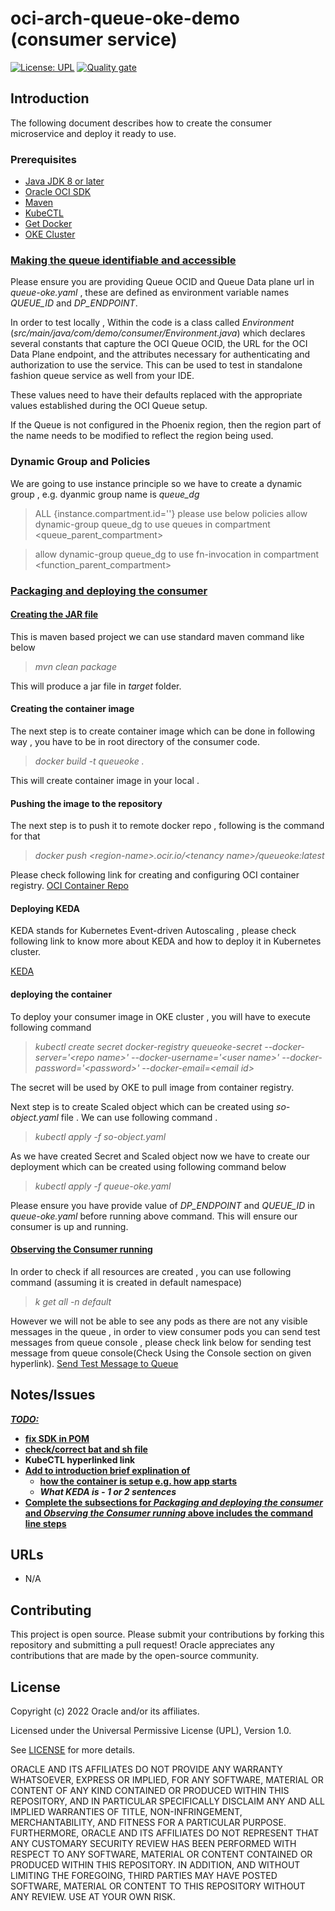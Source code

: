 # oci-arch-queue-oke-demo (consumer service)

[![License: UPL](https://img.shields.io/badge/license-UPL-green)](https://img.shields.io/badge/license-UPL-green) [![Quality gate](https://sonarcloud.io/api/project_badges/quality_gate?project=oracle-devrel_oci-arch-queue-oke-demo)](https://sonarcloud.io/dashboard?id=oracle-devrel_oci-arch-queue-oke-demo)

## Introduction

The following document describes how to create the consumer microservice and deploy it ready to use.

### Prerequisites

- [Java JDK 8 or later](https://www.oracle.com/java/technologies/downloads/)
- [Oracle OCI SDK](https://docs.oracle.com/en-us/iaas/Content/API/SDKDocs/javasdk.htm)
- [Maven](https://maven.apache.org/download.cgi)
- [KubeCTL](https://kubernetes.io/docs/tasks/tools/)
- [Get Docker](https://docs.docker.com/get-docker/)
- [OKE Cluster](https://docs.oracle.com/en-us/iaas/Content/ContEng/home.htm)



### <u>Making the queue identifiable and accessible</u>

Please ensure you are providing Queue OCID and Queue Data plane url in *queue-oke.yaml* , these are defined as environment variable names *QUEUE_ID* and *DP_ENDPOINT*.

In order to test locally , Within the code is a class called *Environment* (*src/main/java/com/demo/consumer/Environment.java*) which declares several constants that capture the OCI Queue OCID, the URL for the OCI Data Plane endpoint, and the attributes necessary for authenticating and authorization to use the service. This can be used to test in standalone fashion queue service as well from your IDE.

These values need to have their defaults replaced with the appropriate values established during the OCI Queue setup.

If the Queue is not configured in the Phoenix region, then the region part of the name needs to be modified to reflect the region being used.

### Dynamic Group and Policies
  

We are going to use instance principle so we have to create a dynamic group , e.g. dyanmic group name is *queue_dg*
>ALL {instance.compartment.id='<OKE Cluster Compartment id>'}
please use below policies 
> allow dynamic-group queue_dg to use queues in compartment <queue_parent_compartment>

> allow dynamic-group queue_dg to use fn-invocation in compartment <function_parent_compartment>
### <u>Packaging and deploying the consumer</u>

#### <u>Creating the JAR file</u>

This is maven based project we can use standard maven command like below 
> *mvn clean package*

This will produce a jar file in *target* folder.
#### Creating the container image

The next step is to create  container image which can be done in following way , you have to be in root directory of the consumer code.
> *docker build -t queueoke .*

This will create container image in your local .

#### Pushing the image to the repository

The next step is to push it to remote docker repo , following is the command for that 
> *docker push \<region-name\>.ocir.io/\<tenancy name\>/queueoke:latest*

Please check following link for creating and configuring OCI container registry.
[OCI Container Repo](https://docs.oracle.com/en-us/iaas/Content/Registry/Concepts/registryoverview.htm)

#### Deploying KEDA

KEDA stands for Kubernetes Event-driven Autoscaling , please check following link to know more about KEDA and how to deploy it in Kubernetes cluster.

[KEDA](https://keda.sh/)

#### deploying the container

To deploy your consumer image in OKE cluster , you will have to execute following command 
> *kubectl create secret docker-registry queueoke-secret --docker-server='\<repo name\>' --docker-username='\<user name\>' --docker-password='\<password\>' --docker-email=\<email id\>*

The secret will be used by OKE to pull image from container registry.

Next step is to create Scaled object which can be created using _so-object.yaml_ file . We can use following command .
>  _kubectl apply -f so-object.yaml_

As we have created Secret and Scaled object now we have to create our deployment which can be created using following command below
> _kubectl apply -f queue-oke.yaml_

Please ensure you have provide value of *DP_ENDPOINT* and *QUEUE_ID* in *queue-oke.yaml* before running above command. This will ensure our consumer is up and running.
#### <u>Observing the Consumer running</u>

In order to check if all resources are created , you can use following command (assuming it is created in default namespace)
> *k get all -n default*

However we will not be able to see any pods as there are not any visible messages in the queue , in order to view consumer pods you can send test messages from queue console , please check link below for sending test message from queue console(Check Using the Console section on given hyperlink).
[Send Test Message to Queue](https://docs.oracle.com/en-us/iaas/Content/queue/publish-messages.htm#example-manage)

## Notes/Issues

**<u>*TODO:*</u>**

* <u>**fix SDK in POM**</u>
* **<u>check/correct bat and sh file</u>** 
* **KubeCTL hyperlinked link**
* **<u>Add to introduction brief explination of</u>**
  * **<u> how the container is setup e.g. how app starts</u>**
  * ***What KEDA is - 1 or 2 sentences***
* <u>**Complete the subsections for *Packaging and deploying the consumer* and *Observing the Consumer running* above includes the command line steps**</u>

## URLs

* N/A

## Contributing

This project is open source.  Please submit your contributions by forking this repository and submitting a pull request!  Oracle appreciates any contributions that are made by the open-source community.

## License

Copyright (c) 2022 Oracle and/or its affiliates.

Licensed under the Universal Permissive License (UPL), Version 1.0.

See [LICENSE](LICENSE) for more details.

ORACLE AND ITS AFFILIATES DO NOT PROVIDE ANY WARRANTY WHATSOEVER, EXPRESS OR IMPLIED, FOR ANY SOFTWARE, MATERIAL OR CONTENT OF ANY KIND CONTAINED OR PRODUCED WITHIN THIS REPOSITORY, AND IN PARTICULAR SPECIFICALLY DISCLAIM ANY AND ALL IMPLIED WARRANTIES OF TITLE, NON-INFRINGEMENT, MERCHANTABILITY, AND FITNESS FOR A PARTICULAR PURPOSE.  FURTHERMORE, ORACLE AND ITS AFFILIATES DO NOT REPRESENT THAT ANY CUSTOMARY SECURITY REVIEW HAS BEEN PERFORMED WITH RESPECT TO ANY SOFTWARE, MATERIAL OR CONTENT CONTAINED OR PRODUCED WITHIN THIS REPOSITORY. IN ADDITION, AND WITHOUT LIMITING THE FOREGOING, THIRD PARTIES MAY HAVE POSTED SOFTWARE, MATERIAL OR CONTENT TO THIS REPOSITORY WITHOUT ANY REVIEW. USE AT YOUR OWN RISK. 
